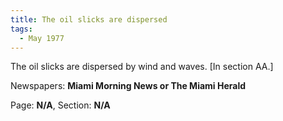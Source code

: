 ```yaml
---  
title: The oil slicks are dispersed  
tags:  
  - May 1977  
---  
```

  
The oil slicks are dispersed by wind and waves. [In section AA.]  
  
Newspapers: **Miami Morning News or The Miami Herald**  
  
Page: **N/A**, Section: **N/A** 
